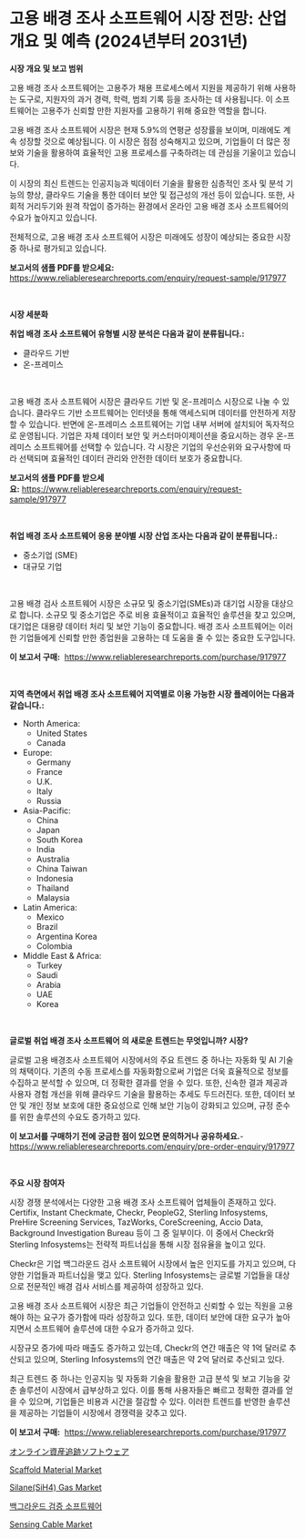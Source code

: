 <p><h1>고용 배경 조사 소프트웨어 시장 전망: 산업 개요 및 예측 (2024년부터 2031년)</h1></p><p><strong>시장 개요 및 보고 범위</strong></p>
<p><p>고용 배경 조사 소프트웨어는 고용주가 채용 프로세스에서 지원을 제공하기 위해 사용하는 도구로, 지원자의 과거 경력, 학력, 범죄 기록 등을 조사하는 데 사용됩니다. 이 소프트웨어는 고용주가 신뢰할 만한 지원자를 고용하기 위해 중요한 역할을 합니다.</p><p>고용 배경 조사 소프트웨어 시장은 현재 5.9%의 연평균 성장률을 보이며, 미래에도 계속 성장할 것으로 예상됩니다. 이 시장은 점점 성숙해지고 있으며, 기업들이 더 많은 정보와 기술을 활용하여 효율적인 고용 프로세스를 구축하려는 데 관심을 기울이고 있습니다.</p><p>이 시장의 최신 트렌드는 인공지능과 빅데이터 기술을 활용한 심층적인 조사 및 분석 기능의 향상, 클라우드 기술을 통한 데이터 보안 및 접근성의 개선 등이 있습니다. 또한, 사회적 거리두기와 원격 작업이 증가하는 환경에서 온라인 고용 배경 조사 소프트웨어의 수요가 높아지고 있습니다.</p><p>전체적으로, 고용 배경 조사 소프트웨어 시장은 미래에도 성장이 예상되는 중요한 시장 중 하나로 평가되고 있습니다.</p></p>
<p><strong>보고서의 샘플 PDF를 받으세요:</strong> <a href="https://www.reliableresearchreports.com/enquiry/request-sample/917977">https://www.reliableresearchreports.com/enquiry/request-sample/917977</a></p>
<p>&nbsp;</p>
<p><strong>시장 세분화</strong></p>
<p><strong>취업 배경 조사 소프트웨어 유형별 시장 분석은 다음과 같이 분류됩니다.:</strong></p>
<p><ul><li>클라우드 기반</li><li>온-프레미스</li></ul></p>
<p>&nbsp;</p>
<p><p>고용 배경 조사 소프트웨어 시장은 클라우드 기반 및 온-프레미스 시장으로 나눌 수 있습니다. 클라우드 기반 소프트웨어는 인터넷을 통해 액세스되며 데이터를 안전하게 저장할 수 있습니다. 반면에 온-프레미스 소프트웨어는 기업 내부 서버에 설치되어 독자적으로 운영됩니다. 기업은 자체 데이터 보안 및 커스터마이제이션을 중요시하는 경우 온-프레미스 소프트웨어를 선택할 수 있습니다. 각 시장은 기업의 우선순위와 요구사항에 따라 선택되며 효율적인 데이터 관리와 안전한 데이터 보호가 중요합니다.</p></p>
<p><strong>보고서의 샘플 PDF를 받으세요:</strong>&nbsp;<a href="https://www.reliableresearchreports.com/enquiry/request-sample/917977">https://www.reliableresearchreports.com/enquiry/request-sample/917977</a></p>
<p>&nbsp;</p>
<p><strong> 취업 배경 조사 소프트웨어 응용 분야별 시장 산업 조사는 다음과 같이 분류됩니다.:</strong></p>
<p><ul><li>중소기업 (SME)</li><li>대규모 기업</li></ul></p>
<p>&nbsp;</p>
<p><p>고용 배경 검사 소프트웨어 시장은 소규모 및 중소기업(SMEs)과 대기업 시장을 대상으로 합니다. 소규모 및 중소기업은 주로 비용 효율적이고 효율적인 솔루션을 찾고 있으며, 대기업은 대용량 데이터 처리 및 보안 기능이 중요합니다. 배경 조사 소프트웨어는 이러한 기업들에게 신뢰할 만한 종업원을 고용하는 데 도움을 줄 수 있는 중요한 도구입니다.</p></p>
<p><strong>이 보고서 구매:</strong>&nbsp; <a href="https://www.reliableresearchreports.com/purchase/917977">https://www.reliableresearchreports.com/purchase/917977</a></p>
<p>&nbsp;</p>
<p><strong>지역 측면에서 취업 배경 조사 소프트웨어 지역별로 이용 가능한 시장 플레이어는 다음과 같습니다.:</strong></p>
<p><ul>
    <li>
        North America:
        <ul>
            <li>United States</li>
            <li>Canada</li>
        </ul>
    </li>
    <li>
        Europe:
        <ul>
            <li>Germany</li>
            <li>France</li>
            <li>U.K.</li>
            <li>Italy</li>
            <li>Russia</li>
        </ul>
    </li>
    <li>
        Asia-Pacific:
        <ul>
            <li>China</li>
            <li>Japan</li>
            <li>South Korea</li>
            <li>India</li>
            <li>Australia</li>
            <li>China Taiwan</li>
            <li>Indonesia</li>
            <li>Thailand</li>
            <li>Malaysia</li>
        </ul>
    </li>
    <li>
        Latin America:
        <ul>
            <li>Mexico</li>
            <li>Brazil</li>
            <li>Argentina Korea</li>
            <li>Colombia</li>
        </ul>
    </li>
    <li>
        Middle East & Africa:
        <ul>
            <li>Turkey</li>
            <li>Saudi</li>
            <li>Arabia</li>
            <li>UAE</li>
            <li>Korea</li>
        </ul>
    </li>
    </ul></p>
<p>&nbsp;</p>
<p><strong>글로벌 취업 배경 조사 소프트웨어 의 새로운 트렌드는 무엇입니까? 시장?</strong></p>
<p><p>글로벌 고용 배경조사 소프트웨어 시장에서의 주요 트렌드 중 하나는 자동화 및 AI 기술의 채택이다. 기존의 수동 프로세스를 자동화함으로써 기업은 더욱 효율적으로 정보를 수집하고 분석할 수 있으며, 더 정확한 결과를 얻을 수 있다. 또한, 신속한 결과 제공과 사용자 경험 개선을 위해 클라우드 기술을 활용하는 추세도 두드러진다. 또한, 데이터 보안 및 개인 정보 보호에 대한 중요성으로 인해 보안 기능이 강화되고 있으며, 규정 준수를 위한 솔루션의 수요도 증가하고 있다.</p></p>
<p><strong>이 보고서를 구매하기 전에 궁금한 점이 있으면 문의하거나 공유하세요.</strong>- <a href="https://www.reliableresearchreports.com/enquiry/pre-order-enquiry/917977">https://www.reliableresearchreports.com/enquiry/pre-order-enquiry/917977</a></p>
<p>&nbsp;</p>
<p><strong>주요 시장 참여자</strong></p>
<p><p>시장 경쟁 분석에서는 다양한 고용 배경 조사 소프트웨어 업체들이 존재하고 있다. Certifix, Instant Checkmate, Checkr, PeopleG2, Sterling Infosystems, PreHire Screening Services, TazWorks, CoreScreening, Accio Data, Background Investigation Bureau 등이 그 중 일부이다. 이 중에서 Checkr와 Sterling Infosystems는 전략적 파트너십을 통해 시장 점유율을 높이고 있다. </p><p>Checkr은 기업 백그라운드 검사 소프트웨어 시장에서 높은 인지도를 가지고 있으며, 다양한 기업들과 파트너십을 맺고 있다. Sterling Infosystems는 글로벌 기업들을 대상으로 전문적인 배경 검사 서비스를 제공하여 성장하고 있다.</p><p>고용 배경 조사 소프트웨어 시장은 최근 기업들이 안전하고 신뢰할 수 있는 직원을 고용해야 하는 요구가 증가함에 따라 성장하고 있다. 또한, 데이터 보안에 대한 요구가 높아지면서 소프트웨어 솔루션에 대한 수요가 증가하고 있다.</p><p>시장규모 증가에 따라 매출도 증가하고 있는데, Checkr의 연간 매출은 약 1억 달러로 추산되고 있으며, Sterling Infosystems의 연간 매출은 약 2억 달러로 추산되고 있다.</p><p>최근 트렌드 중 하나는 인공지능 및 자동화 기술을 활용한 고급 분석 및 보고 기능을 갖춘 솔루션이 시장에서 급부상하고 있다. 이를 통해 사용자들은 빠르고 정확한 결과를 얻을 수 있으며, 기업들은 비용과 시간을 절감할 수 있다. 이러한 트렌드를 반영한 솔루션을 제공하는 기업들이 시장에서 경쟁력을 갖추고 있다.</p></p>
<p><strong>이 보고서 구매:</strong>&nbsp;&nbsp;<a href="https://www.reliableresearchreports.com/purchase/917977">https://www.reliableresearchreports.com/purchase/917977</a></p>
<p><p><a href="https://github.com/lrlmopnhwd79300/Market-Research-Report-List-1/blob/main/2258523183588.md">オンライン資産追跡ソフトウェア</a></p><p><a href="https://view.publitas.com/reportprime-1/scaffold-material-market-size-growth-outlook-from-2024-to-2031-projecting-at-markets-trends-analysis-by-application-regional-outlook-and-revenue/">Scaffold Material Market</a></p><p><a href="https://issuu.com/reportprime-2/docs/silanesih4-gas-market-size-2030.pptx">Silane(SiH4) Gas Market</a></p><p><a href="https://github.com/vsckjg50460/Market-Research-Report-List-1/blob/main/6912129183643.md">백그라운드 검증 소프트웨어</a></p><p><a href="https://meowing-lemming-dd3.notion.site/Sensing-Cable-Market-Research-Report-Provides-thorough-Industry-Overview-which-offers-an-In-Depth-A-87c52a1f6f9f4950afbe959b6c38b2b2">Sensing Cable Market</a></p></p>
